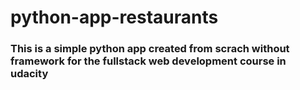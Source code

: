 # python-app-restaurants
### This is a simple python app created from scrach without framework for the fullstack web development course in udacity
